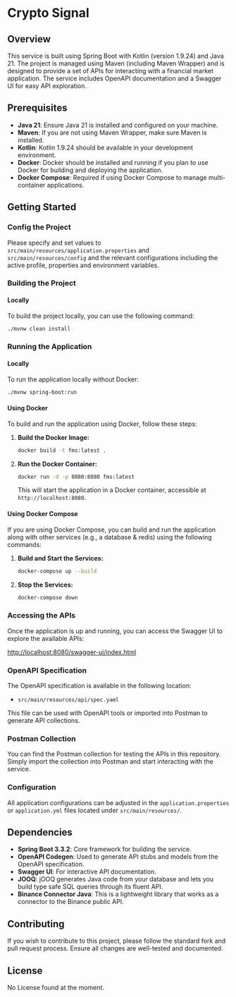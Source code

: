 
# Crypto Signal

## Overview
This service is built using Spring Boot with Kotlin (version 1.9.24) and Java 21. The project is managed using Maven (including Maven Wrapper) and is designed to provide a set of APIs for interacting with a financial market application. The service includes OpenAPI documentation and a Swagger UI for easy API exploration.

## Prerequisites
- **Java 21**: Ensure Java 21 is installed and configured on your machine.
- **Maven**: If you are not using Maven Wrapper, make sure Maven is installed.
- **Kotlin**: Kotlin 1.9.24 should be available in your development environment.
- **Docker**: Docker should be installed and running if you plan to use Docker for building and deploying the application.
- **Docker Compose**: Required if using Docker Compose to manage multi-container applications.


## Getting Started

### Config the Project
Please specify and set values to `src/main/resources/application.properties` and `src/main/resources/config` and the relevant configurations including the active profile, properties and environment variables.

### Building the Project
#### Locally
To build the project locally, you can use the following command:
```bash
./mvnw clean install
```


### Running the Application
#### Locally
To run the application locally without Docker:
```bash
./mvnw spring-boot:run
```

#### Using Docker
To build and run the application using Docker, follow these steps:

1. **Build the Docker Image:**
   ```bash
   docker build -t fms:latest .
   ```

2. **Run the Docker Container:**
   ```bash
   docker run -d -p 8080:8080 fms:latest
   ```
   
   This will start the application in a Docker container, accessible at `http://localhost:8080`.

#### Using Docker Compose
If you are using Docker Compose, you can build and run the application along with other services (e.g., a database & redis) using the following commands:

1. **Build and Start the Services:**
   ```bash
   docker-compose up --build
   ```

2. **Stop the Services:**
   ```bash
   docker-compose down
   ```

### Accessing the APIs
Once the application is up and running, you can access the Swagger UI to explore the available APIs:

[http://localhost:8080/swagger-ui/index.html](http://localhost:8080/swagger-ui/index.html)

### OpenAPI Specification
The OpenAPI specification is available in the following location:
- `src/main/resources/api/spec.yaml`

This file can be used with OpenAPI tools or imported into Postman to generate API collections.

### Postman Collection
You can find the Postman collection for testing the APIs in this repository. Simply import the collection into Postman and start interacting with the service.

### Configuration
All application configurations can be adjusted in the `application.properties` or `application.yml` files located under `src/main/resources/`.

## Dependencies
- **Spring Boot 3.3.2**: Core framework for building the service.
- **OpenAPI Codegen**: Used to generate API stubs and models from the OpenAPI specification.
- **Swagger UI**: For interactive API documentation.
- **JOOQ**: jOOQ generates Java code from your database and lets you build type safe SQL queries through its fluent API.
- **Binance Connector Java**: This is a lightweight library that works as a connector to the Binance public API.

## Contributing
If you wish to contribute to this project, please follow the standard fork and pull request process. Ensure all changes are well-tested and documented.

## License
No License found at the moment.
